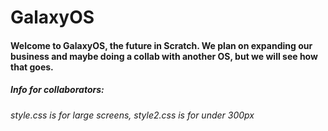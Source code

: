 # GalaxyOS
#### Welcome to GalaxyOS, the future in Scratch. We plan on expanding our business and maybe doing a collab with another OS, but we will see how that goes.


##### Info for collaborators:
###### style.css is for large screens, style2.css is for under 300px

